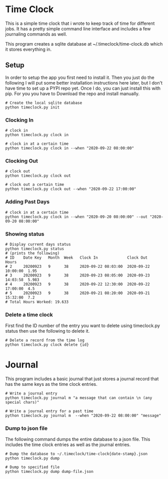 Time Clock
==========

This is a simple time clock that i wrote to keep track of time for different jobs.
It has a pretty simple command line interface and includes a few journaling commands as well.

This program creates a sqlite database at ~/.timeclock/time-clock.db which it stores everything 
in.

## Setup
In order to setup the app you first need to install it. Then you just do the following
I will put some better installation instructions here later, but I don't have time to set 
up a PYPI repo yet. Once I do, you can just install this with pip. For you you have to
Download the repo and install manually.

```shell script
# Create the local sqlite database
python timeclock.py init
```

### Clocking In
```shell script
# clock in
python timeclock.py clock in

# clock in at a certain time
python timeclock.py clock in --when "2020-09-22 08:00:00"
```

### Clocking Out
```shell script
# clock out
python timeclock.py clock out

# clock out a certain time
python timeclock.py clock out --when "2020-09-22 17:00:00"
```

### Adding Past Days
```shell script
# clock in at a certain time
python timeclock.py clock in --when "2020-09-20 08:00:00" --out "2020-09-20 08:00:00"
```

### Showing status
```shell script
# Display current days status
python timeclock.py status
# (prints the following)
# ID    Date Key   Month  Week   Clock In             Clock Out            Hours 
# 2     20200923   9      38     2020-09-22 08:03:00  2020-09-22 10:00:00  1.95  
# 3     20200923   9      38     2020-09-23 08:05:00  2020-09-23 14:03:58  5.983 
# 4     20200923   9      38     2020-09-22 12:30:00  2020-09-22 17:00:00  4.5   
# 5     20200923   9      38     2020-09-21 08:20:00  2020-09-21 15:32:00  7.2   
# Total Hours Worked: 19.633

```



### Delete a time clock
First find the ID number of the entry you want to delete using timeclock.py status
then use the following to delete it.
```shell script
# Delete a record from the time log
python timeclock.py clock delete {id}
```

# Journal
This program includes a basic journal that just stores a journal record that has the same
keys as the time clock entries. 

```shell script
# Write a journal entry
python timeclock.py journal m "a message that can contain \n (any special chars)"
```
```shell script
# Write a journal entry for a past time
python timeclock.py journal m  --when "2020-09-22 08:00:00" "message"
```





### Dump to json file
The following command dumps the entire database to a json file. This includes the time clock
entries as well as the journal entries.
```shell script
# Dump the database to ~/.timeclock/time-clock{date-stamp}.json
python timeclock.py dump 

# Dump to specified file
python timeclock.py dump dump-file.json
```